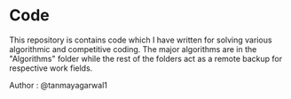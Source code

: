 # Code

This repository is contains code which I have written for solving various algorithmic and competitive coding. The major algorithms are in the "Algorithms" folder while the rest of the folders act as a remote backup for respective work fields. 

Author : @tanmayagarwal1
